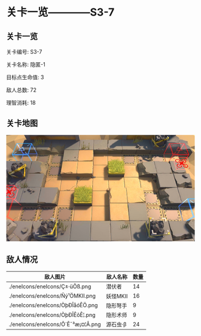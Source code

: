 # 关卡一览————S3-7


## 关卡一览

关卡编号: S3-7

关卡名称: 隐匿-1

目标点生命值: 3

敌人总数: 72

理智消耗: 18


## 关卡地图
![S3-7](./oprMap/S3-7.png)

## 敌人情况

| 敌人图片 | 敌人名称 | 数量  |
|---------|-----|-----|
| ./eneIcons/eneIcons/Ç±·üÕß.png| 潜伏者  |   14  |
| ./eneIcons/eneIcons/Ñý¹ÖMKII.png| 妖怪MKII  |   16  |
| ./eneIcons/eneIcons/ÒþÐÎåóÊÖ.png| 隐形弩手  |   9  |
| ./eneIcons/eneIcons/ÒþÐÎÊõÊ¦.png| 隐形术师  |   9  |
| ./eneIcons/eneIcons/Ô´Ê¯³æ¡¤¦Â.png| 源石虫·β  |   24  |
